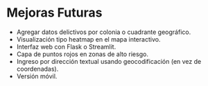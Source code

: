 
#  Mejoras Futuras

- Agregar datos delictivos por colonia o cuadrante geográfico.
- Visualización tipo heatmap en el mapa interactivo.
- Interfaz web con Flask o Streamlit.
- Capa de puntos rojos en zonas de alto riesgo.
- Ingreso por dirección textual usando geocodificación (en vez de coordenadas).
- Versión móvil.
